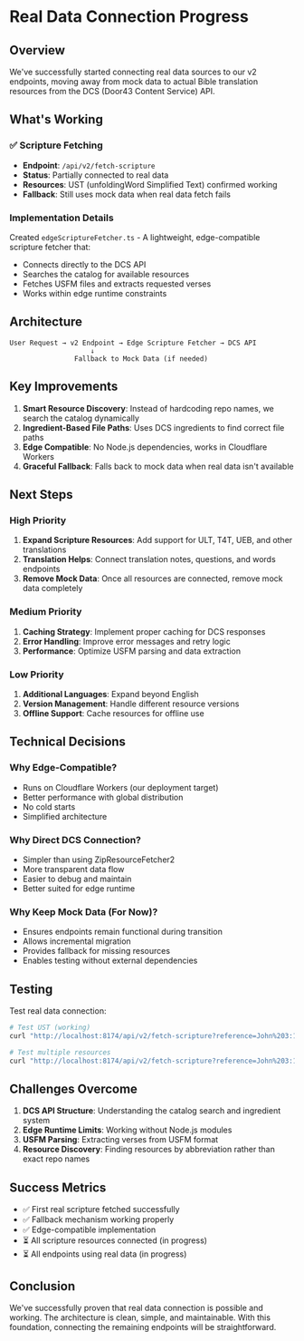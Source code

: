 # Real Data Connection Progress

## Overview

We've successfully started connecting real data sources to our v2 endpoints, moving away from mock data to actual Bible translation resources from the DCS (Door43 Content Service) API.

## What's Working

### ✅ Scripture Fetching

- **Endpoint**: `/api/v2/fetch-scripture`
- **Status**: Partially connected to real data
- **Resources**: UST (unfoldingWord Simplified Text) confirmed working
- **Fallback**: Still uses mock data when real data fetch fails

### Implementation Details

Created `edgeScriptureFetcher.ts` - A lightweight, edge-compatible scripture fetcher that:

- Connects directly to the DCS API
- Searches the catalog for available resources
- Fetches USFM files and extracts requested verses
- Works within edge runtime constraints

## Architecture

```
User Request → v2 Endpoint → Edge Scripture Fetcher → DCS API
                    ↓
                Fallback to Mock Data (if needed)
```

## Key Improvements

1. **Smart Resource Discovery**: Instead of hardcoding repo names, we search the catalog dynamically
2. **Ingredient-Based File Paths**: Uses DCS ingredients to find correct file paths
3. **Edge Compatible**: No Node.js dependencies, works in Cloudflare Workers
4. **Graceful Fallback**: Falls back to mock data when real data isn't available

## Next Steps

### High Priority

1. **Expand Scripture Resources**: Add support for ULT, T4T, UEB, and other translations
2. **Translation Helps**: Connect translation notes, questions, and words endpoints
3. **Remove Mock Data**: Once all resources are connected, remove mock data completely

### Medium Priority

1. **Caching Strategy**: Implement proper caching for DCS responses
2. **Error Handling**: Improve error messages and retry logic
3. **Performance**: Optimize USFM parsing and data extraction

### Low Priority

1. **Additional Languages**: Expand beyond English
2. **Version Management**: Handle different resource versions
3. **Offline Support**: Cache resources for offline use

## Technical Decisions

### Why Edge-Compatible?

- Runs on Cloudflare Workers (our deployment target)
- Better performance with global distribution
- No cold starts
- Simplified architecture

### Why Direct DCS Connection?

- Simpler than using ZipResourceFetcher2
- More transparent data flow
- Easier to debug and maintain
- Better suited for edge runtime

### Why Keep Mock Data (For Now)?

- Ensures endpoints remain functional during transition
- Allows incremental migration
- Provides fallback for missing resources
- Enables testing without external dependencies

## Testing

Test real data connection:

```bash
# Test UST (working)
curl "http://localhost:8174/api/v2/fetch-scripture?reference=John%203:16&resource=ust"

# Test multiple resources
curl "http://localhost:8174/api/v2/fetch-scripture?reference=John%203:16&resource=ust,ult"
```

## Challenges Overcome

1. **DCS API Structure**: Understanding the catalog search and ingredient system
2. **Edge Runtime Limits**: Working without Node.js modules
3. **USFM Parsing**: Extracting verses from USFM format
4. **Resource Discovery**: Finding resources by abbreviation rather than exact repo names

## Success Metrics

- ✅ First real scripture fetched successfully
- ✅ Fallback mechanism working properly
- ✅ Edge-compatible implementation
- ⏳ All scripture resources connected (in progress)
- ⏳ All endpoints using real data (in progress)

## Conclusion

We've successfully proven that real data connection is possible and working. The architecture is clean, simple, and maintainable. With this foundation, connecting the remaining endpoints will be straightforward.
